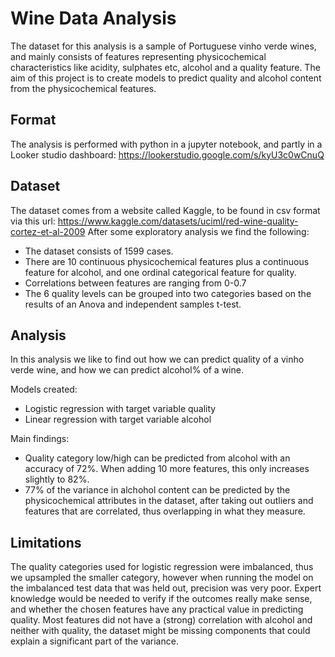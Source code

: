 # Wine Data Analysis

The dataset for this analysis is a sample of Portuguese vinho verde wines, and mainly consists of features representing physicochemical characteristics like acidity, sulphates etc, alcohol and a quality feature. The aim of this project is to create models to predict quality and alcohol content from the physicochemical features. 

## Format

The analysis is performed with python in a jupyter notebook, and partly in a Looker studio dashboard: https://lookerstudio.google.com/s/kyU3c0wCnuQ 

## Dataset

The dataset comes from a website called Kaggle, to be found in csv format via this url: https://www.kaggle.com/datasets/uciml/red-wine-quality-cortez-et-al-2009 
After some exploratory analysis we find the following: 
- The dataset consists of 1599 cases.
- There are 10 continuous physicochemical features plus a continuous feature for alcohol, and one ordinal categorical feature for quality.   
-	Correlations between features are ranging from 0-0.7
-	The 6 quality levels can be grouped into two categories based on the results of an Anova and independent samples t-test.

## Analysis

In this analysis we like to find out how we can predict quality of a vinho verde wine, and how we can predict alcohol% of a wine. 

Models created: 
-	Logistic regression with target variable quality
-	Linear regression with target variable alcohol

Main findings: 
- Quality category low/high can be predicted from alcohol with an accuracy of 72%. When adding 10 more features, this only increases slightly to 82%.
- 77% of the variance in alchohol content can be predicted by the physicochemical attributes in the dataset, after taking out outliers and features that are correlated, thus overlapping in what they measure.  

## Limitations

The quality categories used for logistic regression were imbalanced, thus we upsampled the smaller category, however when running the model on the imbalanced test data that was held out, precision was very poor. 
Expert knowledge would be needed to verify if the outcomes really make sense, and whether the chosen features have any practical value in predicting quality. 
Most features did not have a (strong) correlation with alcohol and neither with quality, the dataset might be missing components that could explain a significant part of the variance.  

